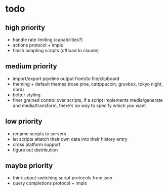 # todo

## high priority

- handle rate limiting (capabilities?)
- actions protocol + impls
- finish adapting scripts (offload to claude)

## medium priority

- import/export pipeline output from/to file/clipboard
- theming + default themes (rose pine, cattppuccin, gruvbox, tokyo night, nord)
- better styling
- finer grained control over scripts, if a script implements media/generate and media/transform, there's no way to specify which you want

## low priority

- rename scripts to servers
- let scripts attatch their own data into their history entry
- cross platform support
- figure out distribution

## maybe priority

- think about switching script protocols from json
- query completions protocol + impls
